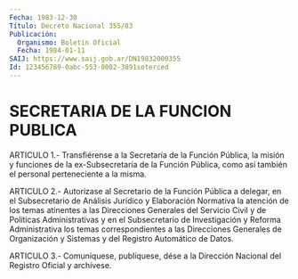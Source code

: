 ```yaml
---
Fecha: 1983-12-30
Título: Decreto Nacional 355/83
Publicación:
  Organismo: Boletín Oficial
  Fecha: 1984-01-11
SAIJ: https://www.saij.gob.ar/DN19832000355
Id: 123456789-0abc-553-0002-3891soterced
---
```

# SECRETARIA DE LA FUNCION PUBLICA

<a id="1"></a>
ARTICULO  1.-  Transfiérense a la Secretaría de la Función Pública, la  misión  y  funciones  de  la  ex-Subsecretaría  de  la  Función Pública, como así  también  el  personal  perteneciente a la misma.

<a id="2"></a>
ARTICULO  2.-  Autorízase  al  Secretario  de  la Función Pública a delegar,  en  el Subsecretario de Análisis Jurídico  y  Elaboración Normativa la atención  de  los  temas  atinentes  a las Direcciones Generales  del Servicio Civil y de Políticas Administrativas  y  en el Subsecretario  de  Investigación  y  Reforma  Administrativa los temas correspondientes a las Direcciones Generales  de Organización y Sistemas y del Registro Automático de Datos.

<a id="3"></a>
ARTICULO  3.- Comuníquese, publíquese, dése a la Dirección Nacional del Registro Oficial y archívese.